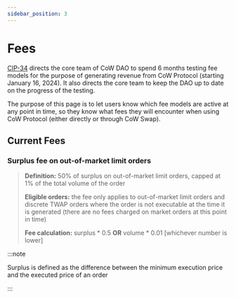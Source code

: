 ```yaml
---
sidebar_position: 3
---
```


# Fees

[CIP-34](https://snapshot.org/#/cow.eth/proposal/0xe358941aa3f3aeaf94d40e6904c9bb530c98f88e363c2f309d9898b0ffb16c1f) directs the core team of CoW DAO to spend 6 months testing fee models for the purpose of generating revenue from CoW Protocol (starting January 16, 2024).
It also directs the core team to keep the DAO up to date on the progress of the testing.

The purpose of this page is to let users know which fee models are active at any point in time, so they know what fees they will encounter when using CoW Protocol (either directly or through CoW Swap).


## Current Fees

### Surplus fee on out-of-market limit orders

> **Definition:** 50% of surplus on out-of-market limit orders, capped at 1% of the total volume of the order
> 
> **Eligible orders:** the fee only applies to out-of-market limit orders and discrete TWAP orders where the order is not executable at the time it is generated (there are no fees charged on market orders at this point in time)
> 
> **Fee calculation:** surplus * 0.5 **OR** volume * 0.01 [whichever number is lower]

:::note

Surplus is defined as the difference between the minimum execution price and the executed price of an order

:::
